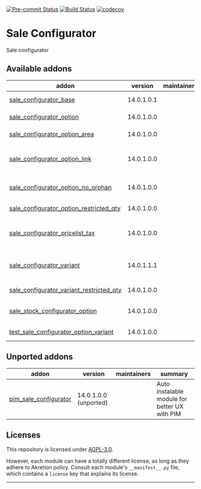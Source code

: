 
<!-- /!\ Non OCA Context : Set here the badge of your runbot / runboat instance. -->
[![Pre-commit Status](https://github.com/akretion/sale-configurator/actions/workflows/pre-commit.yml/badge.svg?branch=14)](https://github.com/akretion/sale-configurator/actions/workflows/pre-commit.yml?query=branch%3A14)
[![Build Status](https://github.com/akretion/sale-configurator/actions/workflows/test.yml/badge.svg?branch=14)](https://github.com/akretion/sale-configurator/actions/workflows/test.yml?query=branch%3A14)
[![codecov](https://codecov.io/gh/akretion/sale-configurator/branch/14/graph/badge.svg)](https://codecov.io/gh/akretion/sale-configurator)
<!-- /!\ Non OCA Context : Set here the badge of your translation instance. -->

<!-- /!\ do not modify above this line -->

# Sale Configurator

Sale configurator

<!-- /!\ do not modify below this line -->

<!-- prettier-ignore-start -->

[//]: # (addons)

Available addons
----------------
addon | version | maintainers | summary
--- | --- | --- | ---
[sale_configurator_base](sale_configurator_base/) | 14.0.1.0.1 |  | Base module for sale configurator
[sale_configurator_option](sale_configurator_option/) | 14.0.1.0.0 |  | Base module for sale configurator
[sale_configurator_option_area](sale_configurator_option_area/) | 14.0.1.0.0 |  | Module to manage Option Typologies
[sale_configurator_option_link](sale_configurator_option_link/) | 14.0.1.0.0 |  | Module to manage Link betwen Options (the choise off one option add anthor option)
[sale_configurator_option_no_orphan](sale_configurator_option_no_orphan/) | 14.0.1.0.0 |  | Remove ability to add options as standard sale order lines
[sale_configurator_option_restricted_qty](sale_configurator_option_restricted_qty/) | 14.0.1.0.0 |  | Manage Restricted Qty on Sale configurator
[sale_configurator_pricelist_tax](sale_configurator_pricelist_tax/) | 14.0.1.0.0 |  | Glue module between sale_configurator_base and sale_order_pricelist_tax
[sale_configurator_variant](sale_configurator_variant/) | 14.0.1.1.1 |  | Extend sale configurator to manage product variant
[sale_configurator_variant_restricted_qty](sale_configurator_variant_restricted_qty/) | 14.0.1.0.0 |  | Glue module for compatibility
[sale_stock_configurator_option](sale_stock_configurator_option/) | 14.0.1.0.0 |  | Sale Stock glue module for sale configurator
[test_sale_configurator_option_variant](test_sale_configurator_option_variant/) | 14.0.1.0.0 |  | Module for testing compatibility


Unported addons
---------------
addon | version | maintainers | summary
--- | --- | --- | ---
[pim_sale_configurator](pim_sale_configurator/) | 14.0.1.0.0 (unported) |  | Auto instalable module for better UX with PIM

[//]: # (end addons)

<!-- prettier-ignore-end -->

## Licenses

This repository is licensed under [AGPL-3.0](LICENSE).

However, each module can have a totally different license, as long as they adhere to Akretion
policy. Consult each module's `__manifest__.py` file, which contains a `license` key
that explains its license.

----
<!-- /!\ Non OCA Context : Set here the full description of your organization. -->
